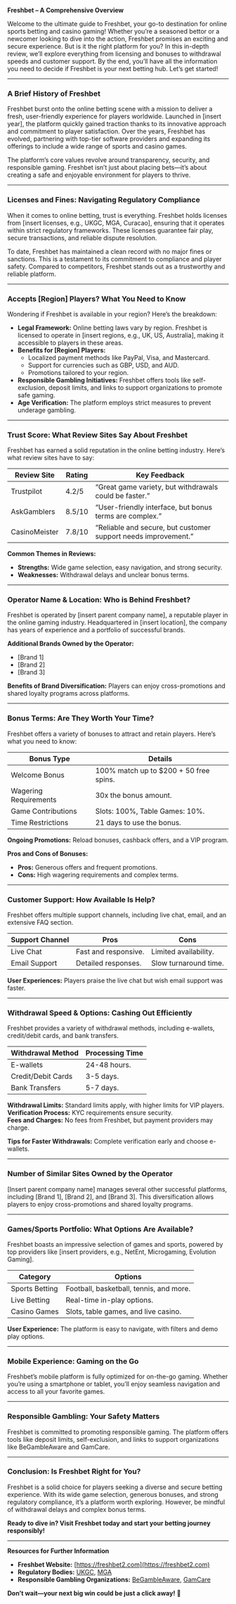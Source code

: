 **Freshbet – A Comprehensive Overview**  

Welcome to the ultimate guide to Freshbet, your go-to destination for online sports betting and casino gaming! Whether you’re a seasoned bettor or a newcomer looking to dive into the action, Freshbet promises an exciting and secure experience. But is it the right platform for you? In this in-depth review, we’ll explore everything from licensing and bonuses to withdrawal speeds and customer support. By the end, you’ll have all the information you need to decide if Freshbet is your next betting hub. Let’s get started!  

---

### **A Brief History of Freshbet**  
Freshbet burst onto the online betting scene with a mission to deliver a fresh, user-friendly experience for players worldwide. Launched in [insert year], the platform quickly gained traction thanks to its innovative approach and commitment to player satisfaction. Over the years, Freshbet has evolved, partnering with top-tier software providers and expanding its offerings to include a wide range of sports and casino games.  

The platform’s core values revolve around transparency, security, and responsible gaming. Freshbet isn’t just about placing bets—it’s about creating a safe and enjoyable environment for players to thrive.  

---

### **Licenses and Fines: Navigating Regulatory Compliance**  
When it comes to online betting, trust is everything. Freshbet holds licenses from [insert licenses, e.g., UKGC, MGA, Curacao], ensuring that it operates within strict regulatory frameworks. These licenses guarantee fair play, secure transactions, and reliable dispute resolution.  

To date, Freshbet has maintained a clean record with no major fines or sanctions. This is a testament to its commitment to compliance and player safety. Compared to competitors, Freshbet stands out as a trustworthy and reliable platform.  

---

### **Accepts [Region] Players? What You Need to Know**  
Wondering if Freshbet is available in your region? Here’s the breakdown:  

- **Legal Framework:** Online betting laws vary by region. Freshbet is licensed to operate in [insert regions, e.g., UK, US, Australia], making it accessible to players in these areas.  
- **Benefits for [Region] Players:**  
  - Localized payment methods like PayPal, Visa, and Mastercard.  
  - Support for currencies such as GBP, USD, and AUD.  
  - Promotions tailored to your region.  
- **Responsible Gambling Initiatives:** Freshbet offers tools like self-exclusion, deposit limits, and links to support organizations to promote safe gaming.  
- **Age Verification:** The platform employs strict measures to prevent underage gambling.  

---

### **Trust Score: What Review Sites Say About Freshbet**  
Freshbet has earned a solid reputation in the online betting industry. Here’s what review sites have to say:  

| **Review Site** | **Rating** | **Key Feedback** |  
|------------------|------------|------------------|  
| Trustpilot       | 4.2/5      | “Great game variety, but withdrawals could be faster.” |  
| AskGamblers      | 8.5/10     | “User-friendly interface, but bonus terms are complex.” |  
| CasinoMeister    | 7.8/10     | “Reliable and secure, but customer support needs improvement.” |  

**Common Themes in Reviews:**  
- **Strengths:** Wide game selection, easy navigation, and strong security.  
- **Weaknesses:** Withdrawal delays and unclear bonus terms.  

---

### **Operator Name & Location: Who is Behind Freshbet?**  
Freshbet is operated by [insert parent company name], a reputable player in the online gaming industry. Headquartered in [insert location], the company has years of experience and a portfolio of successful brands.  

**Additional Brands Owned by the Operator:**  
- [Brand 1]  
- [Brand 2]  
- [Brand 3]  

**Benefits of Brand Diversification:** Players can enjoy cross-promotions and shared loyalty programs across platforms.  

---

### **Bonus Terms: Are They Worth Your Time?**  
Freshbet offers a variety of bonuses to attract and retain players. Here’s what you need to know:  

| **Bonus Type**       | **Details** |  
|-----------------------|-------------|  
| Welcome Bonus         | 100% match up to $200 + 50 free spins. |  
| Wagering Requirements | 30x the bonus amount. |  
| Game Contributions    | Slots: 100%, Table Games: 10%. |  
| Time Restrictions     | 21 days to use the bonus. |  

**Ongoing Promotions:** Reload bonuses, cashback offers, and a VIP program.  

**Pros and Cons of Bonuses:**  
- **Pros:** Generous offers and frequent promotions.  
- **Cons:** High wagering requirements and complex terms.  

---

### **Customer Support: How Available Is Help?**  
Freshbet offers multiple support channels, including live chat, email, and an extensive FAQ section.  

| **Support Channel** | **Pros** | **Cons** |  
|----------------------|----------|----------|  
| Live Chat            | Fast and responsive. | Limited availability. |  
| Email Support        | Detailed responses. | Slow turnaround time. |  

**User Experiences:** Players praise the live chat but wish email support was faster.  

---

### **Withdrawal Speed & Options: Cashing Out Efficiently**  
Freshbet provides a variety of withdrawal methods, including e-wallets, credit/debit cards, and bank transfers.  

| **Withdrawal Method** | **Processing Time** |  
|------------------------|---------------------|  
| E-wallets              | 24-48 hours. |  
| Credit/Debit Cards     | 3-5 days. |  
| Bank Transfers         | 5-7 days. |  

**Withdrawal Limits:** Standard limits apply, with higher limits for VIP players.  
**Verification Process:** KYC requirements ensure security.  
**Fees and Charges:** No fees from Freshbet, but payment providers may charge.  

**Tips for Faster Withdrawals:** Complete verification early and choose e-wallets.  

---

### **Number of Similar Sites Owned by the Operator**  
[Insert parent company name] manages several other successful platforms, including [Brand 1], [Brand 2], and [Brand 3]. This diversification allows players to enjoy cross-promotions and shared loyalty programs.  

---

### **Games/Sports Portfolio: What Options Are Available?**  
Freshbet boasts an impressive selection of games and sports, powered by top providers like [insert providers, e.g., NetEnt, Microgaming, Evolution Gaming].  

| **Category**       | **Options** |  
|---------------------|-------------|  
| Sports Betting      | Football, basketball, tennis, and more. |  
| Live Betting        | Real-time in-play options. |  
| Casino Games        | Slots, table games, and live casino. |  

**User Experience:** The platform is easy to navigate, with filters and demo play options.  

---

### **Mobile Experience: Gaming on the Go**  
Freshbet’s mobile platform is fully optimized for on-the-go gaming. Whether you’re using a smartphone or tablet, you’ll enjoy seamless navigation and access to all your favorite games.  

---

### **Responsible Gambling: Your Safety Matters**  
Freshbet is committed to promoting responsible gaming. The platform offers tools like deposit limits, self-exclusion, and links to support organizations like BeGambleAware and GamCare.  

---

### **Conclusion: Is Freshbet Right for You?**  
Freshbet is a solid choice for players seeking a diverse and secure betting experience. With its wide game selection, generous bonuses, and strong regulatory compliance, it’s a platform worth exploring. However, be mindful of withdrawal delays and complex bonus terms.  

**Ready to dive in? Visit Freshbet today and start your betting journey responsibly!**  

---

**Resources for Further Information**  
- **Freshbet Website:** [https://freshbet2.com](https://freshbet2.com)  
- **Regulatory Bodies:** [UKGC](https://www.gamblingcommission.gov.uk), [MGA](https://www.mga.org.mt)  
- **Responsible Gambling Organizations:** [BeGambleAware](https://www.begambleaware.org), [GamCare](https://www.gamcare.org.uk)  

**Don’t wait—your next big win could be just a click away!** 🎉